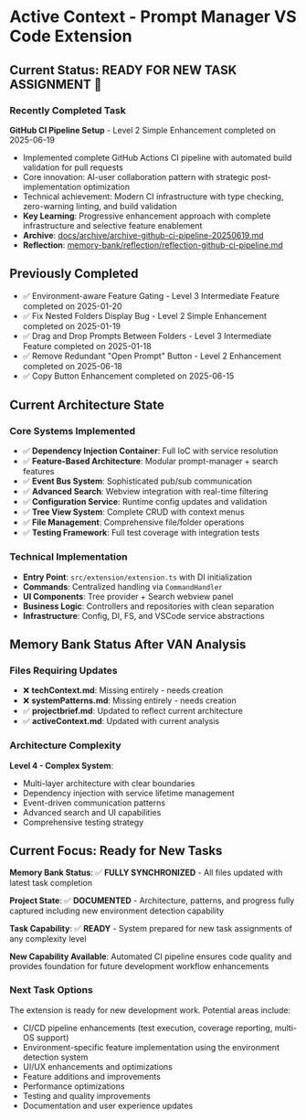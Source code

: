 # Active Context - Prompt Manager VS Code Extension

## Current Status: READY FOR NEW TASK ASSIGNMENT 🚀

### Recently Completed Task

**GitHub CI Pipeline Setup** - Level 2 Simple Enhancement completed on 2025-06-19

- Implemented complete GitHub Actions CI pipeline with automated build validation for pull requests
- Core innovation: AI-user collaboration pattern with strategic post-implementation optimization
- Technical achievement: Modern CI infrastructure with type checking, zero-warning linting, and build validation
- **Key Learning**: Progressive enhancement approach with complete infrastructure and selective feature enablement
- **Archive**: [docs/archive/archive-github-ci-pipeline-20250619.md](../docs/archive/archive-github-ci-pipeline-20250619.md)
- **Reflection**: [memory-bank/reflection/reflection-github-ci-pipeline.md](reflection/reflection-github-ci-pipeline.md)

## Previously Completed

- ✅ Environment-aware Feature Gating - Level 3 Intermediate Feature completed on 2025-01-20
- ✅ Fix Nested Folders Display Bug - Level 2 Simple Enhancement completed on 2025-01-19
- ✅ Drag and Drop Prompts Between Folders - Level 3 Intermediate Feature completed on 2025-01-18
- ✅ Remove Redundant "Open Prompt" Button - Level 2 Enhancement completed on 2025-06-18
- ✅ Copy Button Enhancement completed on 2025-06-15

## Current Architecture State

### Core Systems Implemented

- ✅ **Dependency Injection Container**: Full IoC with service resolution
- ✅ **Feature-Based Architecture**: Modular prompt-manager + search features
- ✅ **Event Bus System**: Sophisticated pub/sub communication
- ✅ **Advanced Search**: Webview integration with real-time filtering
- ✅ **Configuration Service**: Runtime config updates and validation
- ✅ **Tree View System**: Complete CRUD with context menus
- ✅ **File Management**: Comprehensive file/folder operations
- ✅ **Testing Framework**: Full test coverage with integration tests

### Technical Implementation

- **Entry Point**: `src/extension/extension.ts` with DI initialization
- **Commands**: Centralized handling via `CommandHandler`
- **UI Components**: Tree provider + Search webview panel
- **Business Logic**: Controllers and repositories with clean separation
- **Infrastructure**: Config, DI, FS, and VSCode service abstractions

## Memory Bank Status After VAN Analysis

### Files Requiring Updates

- ❌ **techContext.md**: Missing entirely - needs creation
- ❌ **systemPatterns.md**: Missing entirely - needs creation
- ✅ **projectbrief.md**: Updated to reflect current architecture
- ✅ **activeContext.md**: Updated with current analysis

### Architecture Complexity

**Level 4 - Complex System**:

- Multi-layer architecture with clear boundaries
- Dependency injection with service lifetime management
- Event-driven communication patterns
- Advanced search and UI capabilities
- Comprehensive testing strategy

## Current Focus: Ready for New Tasks

**Memory Bank Status**: ✅ **FULLY SYNCHRONIZED** - All files updated with latest task completion

**Project State**: ✅ **DOCUMENTED** - Architecture, patterns, and progress fully captured including new environment detection capability

**Task Capability**: ✅ **READY** - System prepared for new task assignments of any complexity level

**New Capability Available**: Automated CI pipeline ensures code quality and provides foundation for future development workflow enhancements

### Next Task Options

The extension is ready for new development work. Potential areas include:

- CI/CD pipeline enhancements (test execution, coverage reporting, multi-OS support)
- Environment-specific feature implementation using the environment detection system
- UI/UX enhancements and optimizations
- Feature additions and improvements
- Performance optimizations
- Testing and quality improvements
- Documentation and user experience updates
